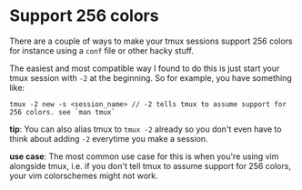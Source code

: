 # Support 256 colors

There are a couple of ways to make your tmux sessions support 256 colors for instance using a `conf` file or other hacky stuff. 

The easiest and most compatible way I found to do this is just start your tmux session with `-2` at the beginning. So for example, you have something like:
```
tmux -2 new -s <session_name> // -2 tells tmux to assume support for 256 colors. see `man tmux`
```

**tip**: You can also alias tmux to `tmux -2` already so you don't even have to think about adding  `-2` everytime you make a session.

**use case**: The most common use case for this is when you're using vim alongside tmux, i.e. if you don't tell tmux to assume support for 256 colors, your vim colorschemes might not work.
